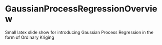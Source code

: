 # GaussianProcessRegressionOverview
Small latex slide show for introducing Gaussian Process Regression in the form of Ordinary Kriging
